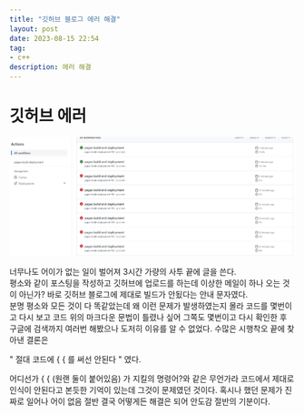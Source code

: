 ```yaml
---
title: "깃허브 블로그 에러 해결"
layout: post
date: 2023-08-15 22:54
tag:
- c++
description: 에러 해결
---
```


# 깃허브 에러

![사투의 흔적.jpg](/assets/img/캡처.PNG)

너무나도 어이가 없는 일이 벌어져 3시간 가량의 사투 끝에 글을 쓴다.  
평소와 같이 포스팅을 작성하고 깃허브에 업로드를 하는데 이상한 메일이 하나 오는 것이 아닌가? 바로 깃허브 블로그에 제대로 빌드가 안됬다는 안내 문자였다.  
분명 평소와 모든 것이 다 똑같았는데 왜 이런 문제가 발생하였는지 몰라 코드를 몇번이고 다시 보고 코드 위의 마크다운 문법이 틀렸나 싶어 그쪽도 몇번이고 다시 확인한 후 구글에 검색까지 여러번 해봤으나 도저히 이유를 알 수 없었다. 수많은 시행착오 끝에 찾아낸 결론은  

" 절대 코드에 { { 를 써선 안된다 " 였다.  

어디선가 { { (원랜 둘이 붙어있음) 가 지킬의 명령어?와 같은 무언가라 코드에서 제대로 인식이 안된다고 본듯한 기억이 있는데 그것이 문제였던 것이다. 혹시나 했던 문제가 진짜로 일어나 어이 없음 절반 결국 어떻게든 해결은 되어 안도감 절반의 기분이다.